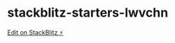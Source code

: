 # stackblitz-starters-lwvchn

[Edit on StackBlitz ⚡️](https://stackblitz.com/edit/stackblitz-starters-lwvchn)